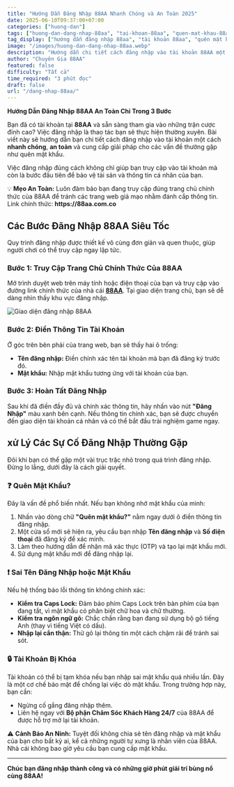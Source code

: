 ```yaml
---
title: "Hướng Dẫn Đăng Nhập 88AA Nhanh Chóng và An Toàn 2025"
date: 2025-06-10T09:37:00+07:00
categories: ["huong-dan"]
tags: ["huong-dan-dang-nhap-88aa", "tai-khoan-88aa", "quen-mat-khau-88aa", "huong-dan-88aa"]
tag_display: ["hướng dẫn đăng nhập 88aa", "tài khoản 88aa", "quên mật khẩu 88aa", "hướng dẫn 88aa"]
image: "/images/huong-dan-dang-nhap-88aa.webp"
description: "Hướng dẫn chi tiết cách đăng nhập vào tài khoản 88AA một cách an toàn và nhanh chóng. Bao gồm cách xử lý các sự cố thường gặp như quên mật khẩu."
author: "Chuyên Gia 88AA"
featured: false
difficulty: "Tất cả"
time_required: "3 phút đọc"
draft: false
url: "/dang-nhap-88aa/"
---
```


**Hướng Dẫn Đăng Nhập 88AA An Toàn Chỉ Trong 3 Bước**

Bạn đã có tài khoản tại **88AA** và sẵn sàng tham gia vào những trận cược đỉnh cao? Việc đăng nhập là thao tác bạn sẽ thực hiện thường xuyên. Bài viết này sẽ hướng dẫn bạn chi tiết cách đăng nhập vào tài khoản một cách **nhanh chóng**, **an toàn** và cung cấp giải pháp cho các vấn đề thường gặp như quên mật khẩu.

Việc đăng nhập đúng cách không chỉ giúp bạn truy cập vào tài khoản mà còn là bước đầu tiên để bảo vệ tài sản và thông tin cá nhân của bạn.

<div class="highlight-box">
💡 <strong>Mẹo An Toàn:</strong> Luôn đảm bảo bạn đang truy cập đúng trang chủ chính thức của 88AA để tránh các trang web giả mạo nhằm đánh cắp thông tin. Link chính thức: <strong>https://88aa.com.co</strong>
</div>

## Các Bước Đăng Nhập 88AA Siêu Tốc

Quy trình đăng nhập được thiết kế vô cùng đơn giản và quen thuộc, giúp người chơi có thể truy cập ngay lập tức.

### Bước 1: Truy Cập Trang Chủ Chính Thức Của 88AA

Mở trình duyệt web trên máy tính hoặc điện thoại của bạn và truy cập vào đường link chính thức của nhà cái **[88AA](https://88aa.com.co)**. Tại giao diện trang chủ, bạn sẽ dễ dàng nhìn thấy khu vực đăng nhập.

![Giao diện đăng nhập 88AA](/images/giao-dien-dang-nhap-88aa.webp)

### Bước 2: Điền Thông Tin Tài Khoản

Ở góc trên bên phải của trang web, bạn sẽ thấy hai ô trống:
- **Tên đăng nhập:** Điền chính xác tên tài khoản mà bạn đã đăng ký trước đó.
- **Mật khẩu:** Nhập mật khẩu tương ứng với tài khoản của bạn.
### Bước 3: Hoàn Tất Đăng Nhập

Sau khi đã điền đầy đủ và chính xác thông tin, hãy nhấn vào nút **"Đăng Nhập"** màu xanh bên cạnh. Nếu thông tin chính xác, bạn sẽ được chuyển đến giao diện tài khoản cá nhân và có thể bắt đầu trải nghiệm game ngay.

##  xử Lý Các Sự Cố Đăng Nhập Thường Gặp

Đôi khi bạn có thể gặp một vài trục trặc nhỏ trong quá trình đăng nhập. Đừng lo lắng, dưới đây là cách giải quyết.

### ❓ Quên Mật Khẩu?
Đây là vấn đề phổ biến nhất. Nếu bạn không nhớ mật khẩu của mình:
1.  Nhấn vào dòng chữ **"Quên mật khẩu?"** nằm ngay dưới ô điền thông tin đăng nhập.
2.  Một cửa sổ mới sẽ hiện ra, yêu cầu bạn nhập **Tên đăng nhập** và **Số điện thoại** đã đăng ký để xác minh.
3.  Làm theo hướng dẫn để nhận mã xác thực (OTP) và tạo lại mật khẩu mới.
4.  Sử dụng mật khẩu mới để đăng nhập lại.

### ❗ Sai Tên Đăng Nhập hoặc Mật Khẩu
Nếu hệ thống báo lỗi thông tin không chính xác:
-   **Kiểm tra Caps Lock:** Đảm bảo phím Caps Lock trên bàn phím của bạn đang tắt, vì mật khẩu có phân biệt chữ hoa và chữ thường.
-   **Kiểm tra ngôn ngữ gõ:** Chắc chắn rằng bạn đang sử dụng bộ gõ tiếng Anh (thay vì tiếng Việt có dấu).
-   **Nhập lại cẩn thận:** Thử gõ lại thông tin một cách chậm rãi để tránh sai sót.

### 🔒 Tài Khoản Bị Khóa
Tài khoản có thể bị tạm khóa nếu bạn nhập sai mật khẩu quá nhiều lần. Đây là một cơ chế bảo mật để chống lại việc dò mật khẩu. Trong trường hợp này, bạn cần:
-   Ngừng cố gắng đăng nhập thêm.
-   Liên hệ ngay với **Bộ phận Chăm Sóc Khách Hàng 24/7** của 88AA để được hỗ trợ mở lại tài khoản.

<div class="warning-box">
⚠️ <strong>Cảnh Báo An Ninh:</strong> Tuyệt đối không chia sẻ tên đăng nhập và mật khẩu của bạn cho bất kỳ ai, kể cả những người tự xưng là nhân viên của 88AA. Nhà cái không bao giờ yêu cầu bạn cung cấp mật khẩu.
</div>

---

**Chúc bạn đăng nhập thành công và có những giờ phút giải trí bùng nổ cùng 88AA!**